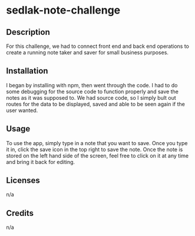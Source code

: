 # sedlak-note-challenge

## Description

For this challenge, we had to connect front end and back end operations to create a running note taker and saver for small business purposes.

## Installation

I began by installing with npm, then went through the code. I had to do some debugging for the source code to function properly and save the notes as it was supposed to.  We had source code, so I simply bult out routes for the data to be displayed, saved and able to be seen again if the user wanted.

## Usage

To use the app, simply type in a note that you want to save.  Once you type it in, click the save icon in the top right to save the note.  Once the note is stored on the left hand side of the screen, feel free to click on it at any time and bring it back for editing.

## Licenses

n/a

## Credits

n/a

